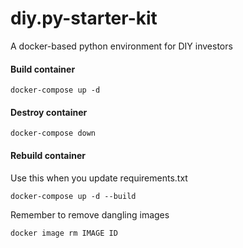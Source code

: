 # diy.py-starter-kit
A docker-based python environment for DIY investors

#### Build container

```shell
docker-compose up -d
```

#### Destroy container

```
docker-compose down
```

#### Rebuild container

Use this when you update requirements.txt

```shell
docker-compose up -d --build
```

Remember to remove dangling images

```shell
docker image rm IMAGE ID
```

